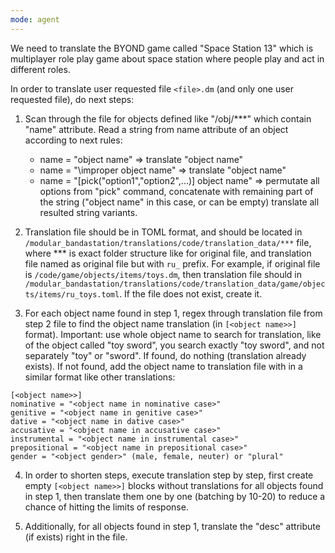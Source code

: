 ```yaml
---
mode: agent
---
```

We need to translate the BYOND game called "Space Station 13" which is multiplayer role play game about space station where people play and act in different roles.

In order to translate user requested file `<file>.dm` (and only one user requested file), do next steps:

1) Scan through the file for objects defined like "/obj/***" which contain "name" attribute. Read a string from name attribute of an object according to next rules:
	- name = "object name" => translate "object name"
	- name = "\improper object name" => translate "object name"
	- name = "[pick("option1","option2",...)] object name" => permutate all options from "pick" command, concatenate with remaining part of the string ("object name" in this case, or can be empty) translate all resulted string variants.

2) Translation file should be in TOML format, and should be located in `/modular_bandastation/translations/code/translation_data/***` file, where *** is exact folder structure like for original file, and translation file named as original file but with `ru_` prefix. For example, if original file is `/code/game/objects/items/toys.dm`, then translation file should in `/modular_bandastation/translations/code/translation_data/game/objects/items/ru_toys.toml`. If the file does not exist, create it.

3) For each object name found in step 1, regex through translation file from step 2 file to find the object name translation (in `[<object name>>]` format).
Important: use whole object name to search for translation, like of the object called "toy sword", you search exactly "toy sword", and not separately "toy" or "sword".
If found, do nothing (translation already exists).
If not found, add the object name to translation file with in a similar format like other translations:
```
[<object name>>]
nominative = "<object name in nominative case>"
genitive = "<object name in genitive case>"
dative = "<object name in dative case>"
accusative = "<object name in accusative case>"
instrumental = "<object name in instrumental case>"
prepositional = "<object name in prepositional case>"
gender = "<object gender>" (male, female, neuter) or "plural"
```

4) In order to shorten steps, execute translation step by step, first create empty `[<object name>>]` blocks without translations for all objects found in step 1, then translate them one by one (batching by 10-20) to reduce a chance of hitting the limits of response.

5) Additionally, for all objects found in step 1, translate the "desc" attribute (if exists) right in the file.



